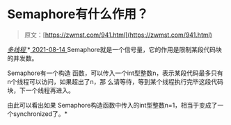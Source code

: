 <!--yml
category: 未分类
date: 0001-01-01 00:00:00
--->

# Semaphore有什么作用？

> 原文：[https://zwmst.com/941.html](https://zwmst.com/941.html)

   [ *多线程* ](https://zwmst.com/%e5%a4%9a%e7%ba%bf%e7%a8%8b)*[ <time datetime="2021-08-14T09:37:08+08:00"> 2021-08-14 </time> ](https://zwmst.com/941.html)  Semaphore就是一个信号量，它的作用是限制某段代码块的并发数。

Semaphore有一个构造 函数，可以传入一个int型整数n，表示某段代码最多只有n个线程可以访问，如果超出了n，那 么请等待，等到某个线程执行完毕这段代码块，下一个线程再进入。

由此可以看出如果 Semaphore构造函数中传入的int型整数n=1，相当于变成了一个synchronized了。*